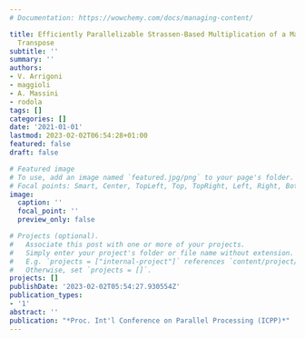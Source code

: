 ```yaml
---
# Documentation: https://wowchemy.com/docs/managing-content/

title: Efficiently Parallelizable Strassen-Based Multiplication of a Matrix by its
  Transpose
subtitle: ''
summary: ''
authors:
- V. Arrigoni
- maggioli
- A. Massini
- rodola
tags: []
categories: []
date: '2021-01-01'
lastmod: 2023-02-02T06:54:28+01:00
featured: false
draft: false

# Featured image
# To use, add an image named `featured.jpg/png` to your page's folder.
# Focal points: Smart, Center, TopLeft, Top, TopRight, Left, Right, BottomLeft, Bottom, BottomRight.
image:
  caption: ''
  focal_point: ''
  preview_only: false

# Projects (optional).
#   Associate this post with one or more of your projects.
#   Simply enter your project's folder or file name without extension.
#   E.g. `projects = ["internal-project"]` references `content/project/deep-learning/index.md`.
#   Otherwise, set `projects = []`.
projects: []
publishDate: '2023-02-02T05:54:27.930554Z'
publication_types:
- '1'
abstract: ''
publication: "*Proc. Int'l Conference on Parallel Processing (ICPP)*"
---
```

